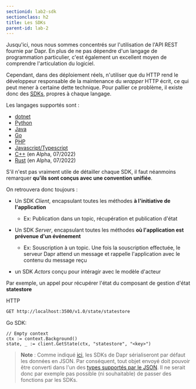 ```yaml
---
sectionid: lab2-sdk
sectionclass: h2
title: Les SDKs
parent-id: lab-2
---
```


Jusqu'ici, nous nous sommes concentrés sur l'utilisation de l'API REST fournie par Dapr. En plus de ne pas dépendre d'un langage de programmation particulier, c'est également un excellent moyen de comprendre l'articulation du logiciel.

Cependant, dans des déploiement réels, n'utiliser que du HTTP rend le développeur responsable de la maintenance du *wrapper* HTTP écrit, ce qui peut mener à certaine dette technique. Pour pallier ce problème, il existe donc des [SDKs](https://docs.dapr.io/developing-applications/sdks/), propres à chaque langage.

Les langages supportés sont :

- [dotnet](https://github.com/dapr/dotnet-sdk)
- [Python](https://github.com/dapr/python-sdk)
- [Java](https://github.com/dapr/java-sdk)
- [Go](https://github.com/dapr/go-sdk)
- [PHP](https://github.com/dapr/php-sdk)
- [Javascript/Typescript](https://github.com/dapr/js-sdk)
- [C++](https://github.com/dapr/cpp-sdk) (en Alpha, 07/2022)
- [Rust](https://github.com/dapr/rust-sdk) (en Alpha, 07/2022)

S'il n'est pas vraiment utile de détailler chaque SDK, il faut néanmoins remarquer **qu'ils sont conçus avec une convention unifiée**.

On retrouvera donc toujours :

- Un SDK _Client_, encapsulant toutes les méthodes **à l'initiative de l'application**

  - Ex: Publication dans un topic, récupération et publication d'état

- Un SDK _Server_, encapsulant toutes les méthodes **où l'application est prévenue d'un événement**

  - Ex: Souscription à un topic. Une fois la souscription effectuée, le serveur Dapr attend un message et rappelle l'application avec le contenu du message reçu

- un SDK _Actors_ conçu pour intéragir avec le modèle d'acteur

Par exemple, un appel pour récupérer l'état du composant de gestion d'état **statestore**

HTTP
```sh
GET http://localhost:3500/v1.0/state/statestore
```

Go SDK:
```golang
// Empty context
ctx := context.Background()
state, _ := client.GetState(ctx, "statestore", "<key>")
```

> **Note** : Comme indiqué [ici](https://docs.dapr.io/developing-applications/sdks/sdk-serialization/), les SDKs de Dapr sérialiseront par défaut les données en JSON. Par conséquent, tout objet envoyé doit pouvoir être converti dans l'un des [types supportés par le JSON](https://www.w3schools.com/js/js_json_datatypes.asp). Il ne serait donc par exemple pas possible (ni souhaitable) de passer des fonctions par les SDKs.
